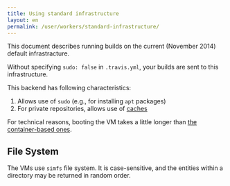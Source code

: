 ```yaml
---
title: Using standard infrastructure
layout: en
permalink: /user/workers/standard-infrastructure/
---
```


<div id="toc"></div>

This document describes running builds on the current (November 2014)
default infrastracture.

Without specifying `sudo: false` in `.travis.yml`, your builds are
sent to this infrastructure.

This backend has following characteristics:

1. Allows use of `sudo` (e.g., for installing `apt` packages)
2. For private repositories, allows use of [caches](/user/caching)

For technical reasons, booting the VM takes a little longer
than [the container-based ones](container-based-infrastructure).

## File System

The VMs use `simfs` file system.
It is case-sensitive, and the entities within a directory
may be returned in random order.

